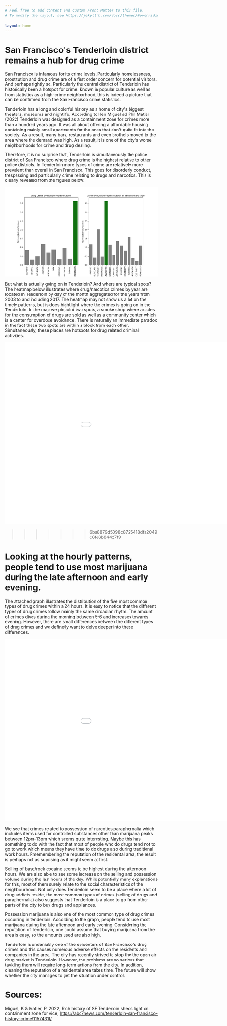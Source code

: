 ```yaml
---
# Feel free to add content and custom Front Matter to this file.
# To modify the layout, see https://jekyllrb.com/docs/themes/#overriding-theme-defaults

layout: home
---
```



San Francisco's Tenderloin district remains a hub for drug crime
=======

San Francisco is infamous for its crime levels. Particularly homelessness, prostitution and drug crime are of a first order concern for potential visitors. And perhaps rightly so. Particularly the central district of Tenderloin has historically been a hotspot for crime. Known in popular culture as well as from statistics as a high-crime neighborhood, this is indeed a picture that can be confirmed from the San Francisco crime statistics. 

Tenderloin has a long and colorful history as a home of city's biggest theaters, museums and nightlife. According to Ken Miguel ad Phil Matier (2022) Tenderloin was designed as a containment zone for crimes more than a hundred years ago. It was all about offering a affordable housing containing mainly small apartments for the ones that don't quite fit into the society. As a result, many bars, restaurants and even brothels moved to the area where the demand was high. As a result, it is one of the city's worse neighborhoods for crime and drug dealing. 

Therefore, it is no surprise that, Tenderloin is simultaneously the police district of San Francisco where drug crime is the highest relative to other police districts. In Tenderloin more types of crime are relatively more prevalent than overall in San Francisco. This goes for disorderly conduct, trespassing and particularly crime relating to drugs and narcotics. This is clearly revealed from the figures below:

![Tenderloin_Drug](/Tenderloin_Drug.png)


But what is actually going on in Tenderloin? And where are typical spots? The heatmap below illustrates where drug/narcotics crimes by year are located in Tenderloin by day of the month aggregated for the years from 2003 to and including 2017. The heatmap may not show us a lot on the timely patterns, but is does hightlight where the crimes is going on in the Tenderloin. In the map we pinpoint two spots, a smoke shop where articles for the consumption of drugs are sold as well as a community center which is a center for overdose avoidance. There is naturally an immediate paradox in the fact these two spots are within a block from each other. Simultaneously, these places are hotspots for drug related criminal activities.


<embed 
       type="text/html" 
       src="map.html"
       width="1100"
       height="600"
       >







>>>>>>> 6ba8879d5098c8725418dfa2049c6fe6b84427f9

Looking at the hourly patterns, people tend to use most marijuana during the late afternoon and early evening.
=======

The attached graph illustrates the distribution of the five most common types of drug crimes within a 24 hours. It is easy to notice that the different types of drug crimes follow mainly the same circadian rhytm. The amount of crimes dives during the morning between 5-6 and increases towards evening. However, there are small differences between the different types of drug crimes and we definetly want to delve deeper into these differences.

<embed 
       type="text/html" 
       src="crimes_per_hour_for_description.html"
       width="1100"
       height="600"
       >

We see that crimes related to possession of narcotics paraphernalia which includes items used for controlled substances other than marijuana peaks between 12pm-13pm which seems quite interesting. Maybe this has something to do with the fact that most of people who do drugs tend not to go to work which means they have time to do drugs also during traditional work hours. Rmemembering the reputation of the residental area, the result is perhaps not as suprising as it might seem at first. 

Selling of base/rock cocaine seems to be highest during the afternoon hours. We are also able to see some increase on the selling and possession volume during the last hours of the day. While potentially many explanations for this, most of them surely relate to the social characteristics of the neighbourhood. Not only does Tenderloin seem to be a place where a lot of drug addicts reside, the most common types of crimes (selling of drugs and paraphernalia) also suggests that Tenderloin is a place to go from other parts of the city to buy drugs and appliances.

Possession marijuana is also one of the most common type of drug crimes occurring in tenderloin. According to the graph, people tend to use most marijuana during the late afternoon and early evening. Considering the reputation of Tenderloin, one could assume that buying marijuana from the area is easy, so the amounts used are also high.


Tenderloin is undeniably one of the epicenters of San Francisco's drug crimes and this causes numerous adverse effects on the residents and companies in the area. The city has recently strived to stop the the open air drug market in Tenderloin. However, the problems are so serious that tavkling them will require long-term actions from the city. In addition, cleaning the reputation of a residental area takes time. The future will show whether the city manages to get the situation under control. 



Sources:
=======

Miguel, K & Matier, P, 2022, Rich history of SF Tenderloin sheds light on containment zone for vice, https://abc7news.com/tenderloin-san-francisco-history-crime/11574311/



